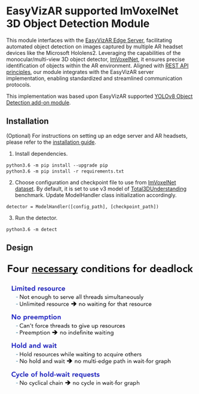 # EasyVizAR supported ImVoxelNet 3D Object Detection Module

This module interfaces with the [EasyVizAR Edge Server](https://github.com/EasyVizAR/edge-server), facilitating automated object detection on images captured by multiple AR headset devices like the Microsoft Hololens2. Leveraging the capabilities of the monocular/multi-view 3D object detector, [ImVoxelNet](https://github.com/SamsungLabs/imvoxelnet), it ensures precise identification of objects within the AR environment. Aligned with [REST API principles](https://learn.microsoft.com/en-us/azure/architecture/best-practices/api-design), our module integrates with the EasyVizAR server implementation, enabling standardized and streamlined communication protocols.

This implementation was based upon EasyVizAR supported [YOLOv8 Object Detection add-on module](https://github.com/EasyVizAR/detect).

## Installation
(Optional) For instructions on setting up an edge server and AR headsets, please refer to the [installation guide](https://easyvizar.github.io/installation.html).

1. Install dependencies.

```console
python3.6 -m pip install --upgrade pip
python3.6 -m pip install -r requirements.txt
```

2. Choose configuration and checkpoint file to use from [ImVoxelNet dataset](https://github.com/SamsungLabs/imvoxelnet/blob/master/README.md#models). By default, it is set to use v3 model of [Total3DUnderstanding](https://github.com/SamsungLabs/imvoxelnet?tab=readme-ov-file) benchmark. Update ModelHandler class initialization accordingly.
```console
detector = ModelHandler([config_path], [checkpoint_path])
```

3. Run the detector.
```console
python3.6 -m detect
```
## Design

  ![Design flowchart](./flowchart.png)
